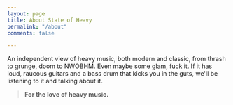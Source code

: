 ```yaml
---
layout: page
title: About State of Heavy
permalink: "/about"
comments: false

---
```

An independent view of heavy music, both modern and classic, from thrash to grunge, doom to NWOBHM. Even maybe some glam, fuck it. If it has loud, raucous guitars and a bass drum that kicks you in the guts, we'll be listening to it and talking about it.

> **For the love of heavy music.**